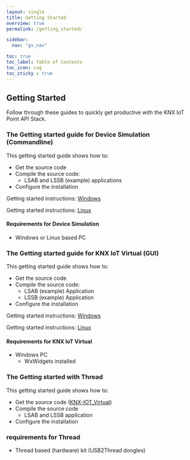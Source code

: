 ```yaml
---
layout: single
title: Getting Started
overview: true
permalink: /getting_started/

sidebar:
  nav: "gs_nav"

toc: true
toc_label: Table of Contents
toc_icon: cog
toc_sticky : true
---
```


## Getting Started

Follow through these guides to quickly get productive with the KNX IoT Point API Stack.

### The Getting started guide for Device Simulation (Commandline)

This getting started guide shows how to:

- Get the source code
- Compile the source code:
  - LSAB and LSSB (example) applications
- Configure the installation

Getting started instructions: [Windows](/building_windows/)

Getting started instructions: [Linux](/building_linux/)

#### Requirements for Device Simulation

- Windows or Linux based PC

### The Getting started guide for KNX IoT Virtual (GUI)

This getting started guide shows how to:

- Get the source code
- Compile the source code:
  - LSAB (example) Application
  - LSSB (example) Application
- Configure the installation

Getting started instructions: [Windows](/building_windows/)

Getting started instructions: [Linux](/building_linux/)

#### Requirements for KNX IoT Virtual

- Windows PC
  - WxWidgets installed


### The Getting started with Thread

This getting started guide shows how to:

- Get the source code ([KNX-IOT_Virtual](https://github.com/KNX-IOT/KNX-IOT-Virtual))
- Compile the source code
  - LSAB and LSSB application
- Configure the installation

### requirements for Thread

- Thread based (hardware) kit (USB2Thread dongles)
